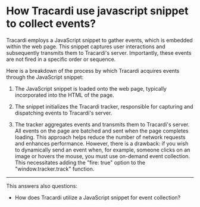 # How Tracardi use javascript snippet to collect events?

Tracardi employs a JavaScript snippet to gather events, which is embedded within the web page. This snippet captures
user interactions and subsequently transmits them to Tracardi's server. Importantly, these events are not fired in a
specific order or sequence.

Here is a breakdown of the process by which Tracardi acquires events through the JavaScript snippet:

1. The JavaScript snippet is loaded onto the web page, typically incorporated into the HTML of the page.

2. The snippet initializes the Tracardi tracker, responsible for capturing and dispatching events to Tracardi's server.

3. The tracker aggregates events and transmits them to Tracardi's server. All events on the page are batched and sent
   when the page completes loading. This approach helps reduce the number of network requests and enhances performance.
   However, there is a drawback: if you wish to dynamically send an event when, for example, someone clicks on an image
   or hovers the mouse, you must use on-demand event collection. This necessitates adding the "fire: true" option to
   the "window.tracker.track" function.

---
This answers also questions:
- How does Tracardi utilize a JavaScript snippet for event collection?